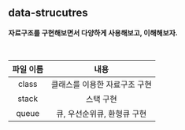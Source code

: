 ## data-strucutres

**자료구조를 구현해보면서 다양하게 사용해보고, 이해해보자.**

<br>

| 파일 이름 |             내용              |
| :-------: | :---------------------------: |
|   class   | 클래스를 이용한 자료구조 구현 |
|   stack   |           스택 구현           |
|   queue   |  큐, 우선순위큐, 환형큐 구현  |
